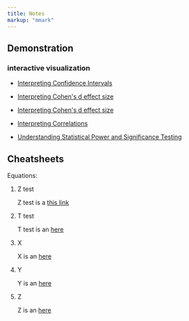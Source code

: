 ```yaml
---
title: Notes
markup: "mmark"
---
```


## Demonstration
### interactive visualization


- [Interpreting Confidence Intervals](http://rpsychologist.com/d3/CI/) 

- [Interpreting Cohen's d effect size](http://rpsychologist.com/d3/cohend/)

- [Interpreting Cohen's d effect size](http://rpsychologist.com/d3/cohend/)

- [Interpreting Correlations](http://rpsychologist.com/d3/correlation/)

- [Understanding Statistical Power and Significance Testing](http://rpsychologist.com/d3/NHST/)

## Cheatsheets

Equations:

1. Z test

    Z test is a  [this link](https://)
    
1. T test

    T test is an  [here](https://)

1. X

    X  is an  [here](https://)

1. Y

    Y  is an  [here](https://)

1. Z

    Z  is an  [here](https://)